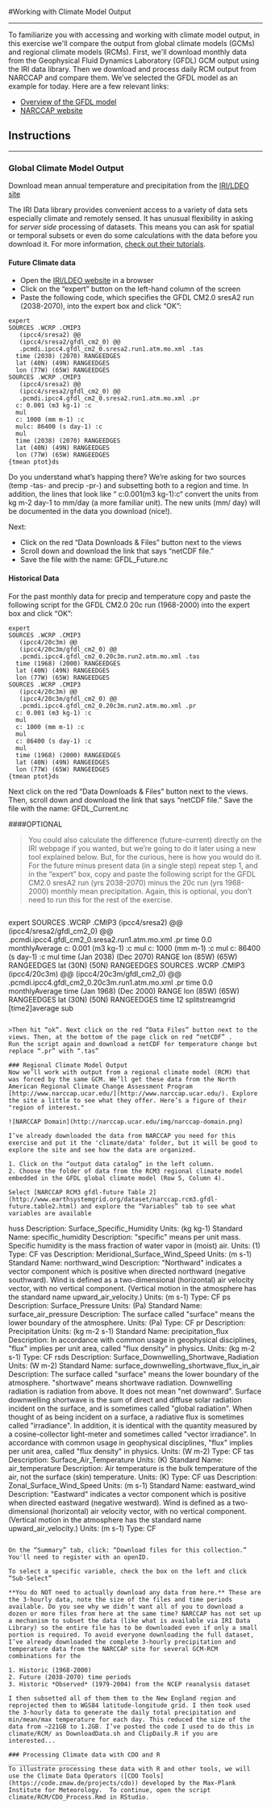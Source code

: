 #Working with Climate Model Output
__________________

To familiarize you with accessing and working with climate model output, in this exercise we'll compare the output from global climate models (GCMs) and regional climate models (RCMs). First, we'll download monthly data from the Geophysical Fluid Dynamics Laboratory (GFDL) GCM output using the IRI data library. Then we download and process daily RCM output from NARCCAP and compare them.  We’ve selected the GFDL model as an example for today. Here are a few relevant links:

* [Overview of the GFDL model](http://www.gfdl.noaa.gov/brief-history-of-global-atmospheric-modeling-at-gfdl)
* [NARCCAP website](http://www.gfdl.noaa.gov/brief-history-of-global-atmospheric-modeling-at-gfdl)

## Instructions
------------
### Global Climate Model Output

Download mean annual temperature and precipitation from the [IRI/LDEO site](http://iridl.ldeo.columbia.edu/)

The IRI Data library provides convenient access to a variety of data sets especially climate and remotely sensed.  It has unusual flexibility in asking for *server side* processing of datasets.  This means you can ask for spatial or temporal subsets or even do some calculations with the data before you download it.  For more information, [check out their tutorials](http://iridl.ldeo.columbia.edu/dochelp/Tutorial/).

#### Future Climate data

* Open the [IRI/LDEO website](http://iridl.ldeo.columbia.edu/) in a browser
* Click on the “expert” button on the left-hand column of the screen
* Paste the following code, which specifies the GFDL CM2.0 sresA2 run (2038-2070), into the expert box and click “OK”:

``` 
expert
SOURCES .WCRP .CMIP3
   (ipcc4/sresa2) @@
   (ipcc4/sresa2/gfdl_cm2_0) @@
   .pcmdi.ipcc4.gfdl_cm2_0.sresa2.run1.atm.mo.xml .tas
  time (2038) (2070) RANGEEDGES
  lat (40N) (49N) RANGEEDGES
  lon (77W) (65W) RANGEEDGES
SOURCES .WCRP .CMIP3
   (ipcc4/sresa2) @@
   (ipcc4/sresa2/gfdl_cm2_0) @@
   .pcmdi.ipcc4.gfdl_cm2_0.sresa2.run1.atm.mo.xml .pr
  c: 0.001 (m3 kg-1) :c
  mul
  c: 1000 (mm m-1) :c
  mulc: 86400 (s day-1) :c
  mul
  time (2038) (2070) RANGEEDGES
  lat (40N) (49N) RANGEEDGES
  lon (77W) (65W) RANGEEDGES
{tmean ptot}ds
```

Do you understand what’s happing there? We’re asking for two sources (temp -tas- and precip -pr-) and subsetting both to a region and time. In addition, the lines that look like “ c:0.001(m3 kg-1):c“ convert the units from kg m-2 day-1 to mm/day (a more familiar unit). The new units (mm/ day) will be documented in the data you download (nice!).

Next:

* Click on the red “Data Downloads & Files” button next to the views
* Scroll down and download the link that says “netCDF file.” 
* Save the file with the name: GFDL_Future.nc

#### Historical Data
For the past monthly data for precip and temperature copy and paste the following script for the GFDL CM2.0 20c run (1968-2000) into the expert box and click “OK”:

```
expert
SOURCES .WCRP .CMIP3
   (ipcc4/20c3m) @@
   (ipcc4/20c3m/gfdl_cm2_0) @@
   .pcmdi.ipcc4.gfdl_cm2_0.20c3m.run2.atm.mo.xml .tas
  time (1968) (2000) RANGEEDGES
  lat (40N) (49N) RANGEEDGES
  lon (77W) (65W) RANGEEDGES
SOURCES .WCRP .CMIP3
   (ipcc4/20c3m) @@
   (ipcc4/20c3m/gfdl_cm2_0) @@
   .pcmdi.ipcc4.gfdl_cm2_0.20c3m.run2.atm.mo.xml .pr
  c: 0.001 (m3 kg-1) :c
  mul
  c: 1000 (mm m-1) :c
  mul
  c: 86400 (s day-1) :c
  mul
  time (1968) (2000) RANGEEDGES
  lat (40N) (49N) RANGEEDGES
  lon (77W) (65W) RANGEEDGES
{tmean ptot}ds
```

Next click on the red “Data Downloads & Files” button next to the views. Then, scroll down and download the link that says “netCDF file.” Save the file with the name: GFDL_Current.nc

####OPTIONAL
>You could also calculate the difference (future-current) directly on the IRI webpage if you wanted, but we’re going to do it later using a new tool explained below. But, for the curious, here is how you would do it. For the future minus present data (in a single step) repeat step 1, and in the “expert” box, copy and paste the following script for the GFDL CM2.0 sresA2 run (yrs 2038-2070) minus the 20c run (yrs 1968-2000) monthly mean precipitation. Again, this is optional, you don’t need to run this for the rest of the exercise.

>```
expert
SOURCES .WCRP .CMIP3
   (ipcc4/sresa2) @@
   (ipcc4/sresa2/gfdl_cm2_0) @@
   .pcmdi.ipcc4.gfdl_cm2_0.sresa2.run1.atm.mo.xml .pr
  time 0.0 monthlyAverage
  c: 0.001 (m3 kg-1) :c
  mul
  c: 1000 (mm m-1) :c
  mul
  c: 86400 (s day-1) :c
  mul
  time (Jan 2038) (Dec 2070) RANGE
  lon (85W) (65W) RANGEEDGES
  lat (30N) (50N) RANGEEDGES
SOURCES .WCRP .CMIP3
   (ipcc4/20c3m) @@
   (ipcc4/20c3m/gfdl_cm2_0) @@
   .pcmdi.ipcc4.gfdl_cm2_0.20c3m.run1.atm.mo.xml .pr
  time 0.0 monthlyAverage
  time (Jan 1968) (Dec 2000) RANGE
  lon (85W) (65W) RANGEEDGES
  lat (30N) (50N) RANGEEDGES
  time 12 splitstreamgrid
[time2]average
sub
```

>Then hit “ok”. Next click on the red “Data Files” button next to the views. Then, at the bottom of the page click on red “netCDF” .
Run the script again and download a netCDF for temperature change but replace “.pr” with “.tas”

### Regional Climate Model Output
Now we’ll work with output from a regional climate model (RCM) that was forced by the same GCM. We’ll get these data from the North American Regional Climate Change Assessment Program [http://www.narccap.ucar.edu/](http://www.narccap.ucar.edu/). Explore the site a little to see what they offer. Here’s a figure of their "region of interest."

![NARCCAP Domain](http://narccap.ucar.edu/img/narccap-domain.png)

I’ve already downloaded the data from NARCCAP you need for this exercise and put it the 'climate/data' folder, but it will be good to explore the site and see how the data are organized. 

1. Click on the “output data catalog” in the left column.
2. Choose the folder of data from the RCM3 regional climate model embedded in the GFDL global climate model (Row 5, Column 4).

Select [NARCCAP RCM3 gfdl-future Table 2](http://www.earthsystemgrid.org/dataset/narccap.rcm3.gfdl-future.table2.html) and explore the “Variables” tab to see what variables are available

```
huss
Description:	Surface_Specific_Humidity
Units:	 (kg kg-1)
Standard Name:	specific_humidity
Description:	"specific" means per unit mass. Specific humidity is the mass fraction of water vapor in (moist) air.
Units:	 (1)
Type:	CF
vas
Description:	Meridional_Surface_Wind_Speed
Units:	 (m s-1)
Standard Name:	northward_wind
Description:	"Northward" indicates a vector component which is positive when directed northward (negative southward). Wind is defined as a two-dimensional (horizontal) air velocity vector, with no vertical component. (Vertical motion in the atmosphere has the standard name upward_air_velocity.)
Units:	 (m s-1)
Type:	CF
ps
Description:	Surface_Pressure
Units:	 (Pa)
Standard Name:	surface_air_pressure
Description:	The surface called "surface" means the lower boundary of the atmosphere.
Units:	 (Pa)
Type:	CF
pr
Description:	Precipitation
Units:	 (kg m-2 s-1)
Standard Name:	precipitation_flux
Description:	In accordance with common usage in geophysical disciplines, "flux" implies per unit area, called "flux density" in physics.
Units:	 (kg m-2 s-1)
Type:	CF
rsds
Description:	Surface_Downwelling_Shortwave_Radiation
Units:	 (W m-2)
Standard Name:	surface_downwelling_shortwave_flux_in_air
Description:	The surface called "surface" means the lower boundary of the atmosphere. "shortwave" means shortwave radiation. Downwelling radiation is radiation from above. It does not mean "net downward". Surface downwelling shortwave is the sum of direct and diffuse solar radiation incident on the surface, and is sometimes called "global radiation". When thought of as being incident on a surface, a radiative flux is sometimes called "irradiance". In addition, it is identical with the quantity measured by a cosine-collector light-meter and sometimes called "vector irradiance". In accordance with common usage in geophysical disciplines, "flux" implies per unit area, called "flux density" in physics.
Units:	 (W m-2)
Type:	CF
tas
Description:	Surface_Air_Temperature
Units:	 (K)
Standard Name:	air_temperature
Description:	Air temperature is the bulk temperature of the air, not the surface (skin) temperature.
Units:	 (K)
Type:	CF
uas
Description:	Zonal_Surface_Wind_Speed
Units:	 (m s-1)
Standard Name:	eastward_wind
Description:	"Eastward" indicates a vector component which is positive when directed eastward (negative westward). Wind is defined as a two-dimensional (horizontal) air velocity vector, with no vertical component. (Vertical motion in the atmosphere has the standard name upward_air_velocity.)
Units:	 (m s-1)
Type:	CF
```

On the “Summary” tab, click: “Download files for this collection.”  You'll need to register with an openID.

To select a specific variable, check the box on the left and click “Sub-Select”

**You do NOT need to actually download any data from here.** These are the 3-hourly data, note the size of the files and time periods available. Do you see why we didn’t want all of you to download a dozen or more files from here at the same time? NARCCAP has not set up a mechanism to subset the data (like what is available via IRI Data Library) so the entire file has to be downloaded even if only a small portion is required. To avoid everyone downloading the full dataset, I’ve already downloaded the complete 3-hourly precipitation and temperature data from the NARCCAP site for several GCM-RCM combinations for the

1. Historic (1968-2000)
2. Future (2038-2070) time periods
3. Historic *Observed* (1979-2004) from the NCEP reanalysis dataset

I then subsetted all of them them to the New England region and reprojected them to WGS84 latitude-longitude grid. I then took used the 3-hourly data to generate the daily total precipitation and min/mean/max temperature for each day. This reduced the size of the data from ~221GB to 1.2GB. I’ve posted the code I used to do this in climate/RCM/ as DownloadData.sh and ClipDaily.R if you are interested...

### Processing Climate data with CDO and R
___________________
To illustrate processing these data with R and other tools, we will use the Climate Data Operators ([CDO Tools](https://code.zmaw.de/projects/cdo)) developed by the Max-Plank Institute for Meteorology.  To continue, open the script climate/RCM/CDO_Process.Rmd in RStudio.

